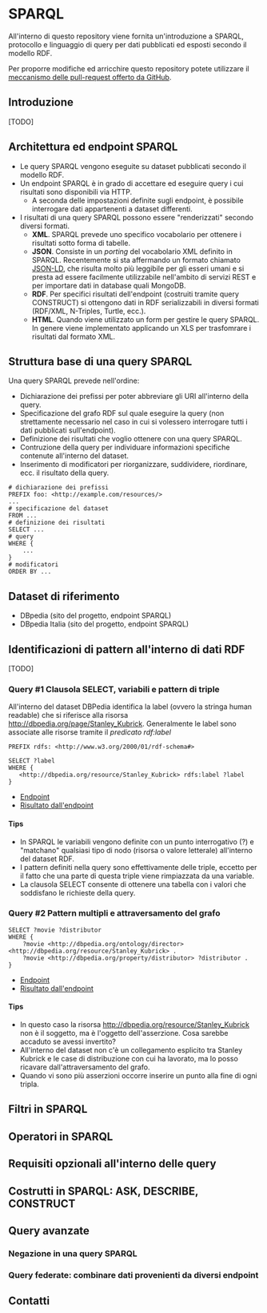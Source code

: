 # SPARQL 
All'interno di questo repository viene fornita un'introduzione a SPARQL, protocollo e linguaggio di query per dati pubblicati ed esposti secondo il modello RDF. 

Per proporre modifiche ed arricchire questo repository potete utilizzare il [meccanismo delle pull-request offerto da GitHub](https://help.github.com/articles/using-pull-requests/).

## Introduzione
[TODO]

## Architettura ed endpoint SPARQL
* Le query SPARQL vengono eseguite su dataset pubblicati secondo il modello RDF. 
* Un endpoint SPARQL è in grado di accettare ed eseguire query i cui risultati sono disponibili via HTTP.
    * A seconda delle impostazioni definite sugli endpoint, è possibile interrogare dati appartenenti a dataset differenti.
* I risultati di una query SPARQL possono essere "renderizzati" secondo diversi formati.
    * **XML**. SPARQL prevede uno specifico vocabolario per ottenere i risultati sotto forma di tabelle.
    * **JSON**. Consiste in un *porting* del vocabolario XML definito in SPARQL. Recentemente si sta affermando un formato chiamato [JSON-LD](http://json-ld.org/), che risulta molto più leggibile per gli esseri umani e si presta ad essere facilmente utilizzabile nell'ambito di servizi REST e per importare dati in database quali MongoDB.
    * **RDF**. Per specifici risultati dell'endpoint (costruiti tramite query CONSTRUCT) si ottengono dati in RDF serializzabili in diversi formati (RDF/XML, N-Triples, Turtle, ecc.).
    * **HTML**. Quando viene utilizzato un form per gestire le query SPARQL. In genere viene implementato applicando un XLS per trasfomrare i risultati dal formato XML.

## Struttura base di una query SPARQL
Una query SPARQL prevede nell'ordine:

* Dichiarazione dei prefissi per poter abbreviare gli URI all'interno della query.
* Specificazione del grafo RDF sul quale eseguire la query (non strettamente necessario nel caso in cui si volessero interrogare tutti i dati pubblicati sull'endpoint).
* Definizione dei risultati che voglio ottenere con una query SPARQL.
* Contruzione della query per individuare informazioni specifiche contenute all'interno del dataset. 
* Inserimento di modificatori per riorganizzare, suddividere, riordinare, ecc. il risultato della query.

```
# dichiarazione dei prefissi
PREFIX foo: <http://example.com/resources/>
...
# specificazione del dataset
FROM ...
# definizione dei risultati
SELECT ...
# query
WHERE {
    ...
}
# modificatori
ORDER BY ...
```

## Dataset di riferimento
* DBpedia (sito del progetto, endpoint SPARQL)
* DBpedia Italia (sito del progetto, endpoint SPARQL)

## Identificazioni di pattern all'interno di dati RDF
[TODO]

### Query #1 Clausola SELECT, variabili e pattern di triple
All'interno del dataset DBPedia identifica la label (ovvero la stringa human readable) che si riferisce alla risorsa http://dbpedia.org/page/Stanley_Kubrick. Generalmente le label sono associate alle risorse tramite il *predicato rdf:label*  

```
PREFIX rdfs: <http://www.w3.org/2000/01/rdf-schema#>

SELECT ?label
WHERE {
   <http://dbpedia.org/resource/Stanley_Kubrick> rdfs:label ?label
}
```

* [Endpoint](http://dbpedia.org/sparql)
* [Risultato dall'endpoint](http://dbpedia.org/sparql?default-graph-uri=http%3A%2F%2Fdbpedia.org&query=PREFIX+rdfs%3A+%3Chttp%3A%2F%2Fwww.w3.org%2F2000%2F01%2Frdf-schema%23%3E%0D%0A%0D%0ASELECT+DISTINCT+%3Flabel%0D%0AWHERE+%7B%0D%0A+++%3Chttp%3A%2F%2Fdbpedia.org%2Fresource%2FStanley_Kubrick%3E+rdfs%3Alabel+%3Flabel+.%0D%0A%7D&format=text%2Fhtml&CXML_redir_for_subjs=121&CXML_redir_for_hrefs=&timeout=30000&debug=on)

#### Tips
* In SPARQL le variabili vengono definite con un punto interrogativo (?) e "matchano" qualsiasi tipo di nodo (risorsa o valore letterale) all'interno del dataset RDF.
* I pattern definiti nella query sono effettivamente delle triple, eccetto per il fatto che una parte di questa triple viene rimpiazzata da una variable.
* La clausola SELECT consente di ottenere una tabella con i valori che soddisfano le richieste della query.

### Query #2 Pattern multipli e attraversamento del grafo

```
SELECT ?movie ?distributor
WHERE {
    ?movie <http://dbpedia.org/ontology/director> <http://dbpedia.org/resource/Stanley_Kubrick> .
    ?movie <http://dbpedia.org/property/distributor> ?distributor .
}
```

* [Endpoint](http://dbpedia.org/sparql)
* [Risultato dall'endpoint](http://dbpedia.org/sparql?default-graph-uri=http%3A%2F%2Fdbpedia.org&query=SELECT+%3Fmovie+%3Fdistributor%0D%0AWHERE+%7B%0D%0A++++%3Fmovie+%3Chttp%3A%2F%2Fdbpedia.org%2Fontology%2Fdirector%3E+%3Chttp%3A%2F%2Fdbpedia.org%2Fresource%2FStanley_Kubrick%3E+.%0D%0A++++%3Fmovie+%3Chttp%3A%2F%2Fdbpedia.org%2Fproperty%2Fdistributor%3E+%3Fdistributor+.%0D%0A%7D&format=text%2Fhtml&CXML_redir_for_subjs=121&CXML_redir_for_hrefs=&timeout=30000&debug=on)

#### Tips
* In questo caso la risorsa  <http://dbpedia.org/resource/Stanley_Kubrick> non è il soggetto, ma è l'oggetto dell'asserzione. Cosa sarebbe accaduto se avessi invertito?
* All'interno del dataset non c'è un collegamento esplicito tra Stanley Kubrick e le case di distribuzione con cui ha lavorato, ma lo posso ricavare dall'attraversamento del grafo.
* Quando vi sono più asserzioni occorre inserire un punto alla fine di ogni tripla.

## Filtri in SPARQL

## Operatori in SPARQL

## Requisiti opzionali all'interno delle query

## Costrutti in SPARQL: ASK, DESCRIBE, CONSTRUCT

## Query avanzate

### Negazione in una query SPARQL

### Query federate: combinare dati provenienti da diversi endpoint

## Contatti
